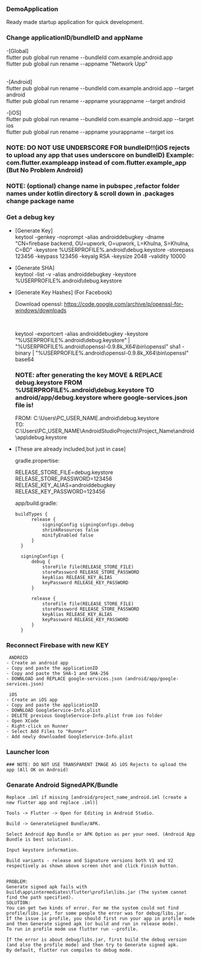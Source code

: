 ### DemoApplication

Ready made startup application for quick development.

### Change applicationID/bundleID and appName

-[Global] <br />
   flutter pub global run rename --bundleId com.example.android.app <br />
   flutter pub global run rename --appname "Network Upp" <br /> <br />
   
-[Android] <br />
   flutter pub global run rename --bundleId com.example.android.app --target android <br />
   flutter pub global run rename --appname yourappname --target android <br />

-[iOS] <br />
   flutter pub global run rename --bundleId com.example.android.app --target ios <br />
   flutter pub global run rename --appname yourappname --target ios <br />

   ### NOTE: DO NOT USE UNDERSCORE FOR bundleID!!(iOS rejects to upload any app that uses underscore on bundleID) Example: com.flutter.exampleapp instead of com.flutter.example_app (But No Problem Android)

   ### NOTE: (optional) change name in pubspec ,refactor folder names under kotlin directory & scroll down in .packages change package name

### Get a debug key

- [Generate Key] <br />
    keytool -genkey -noprompt -alias androiddebugkey -dname "CN=firebase backend, OU=upwork, O=upwork, L=Khulna, S=Khulna, C=BD" -keystore %USERPROFILE%\.android\debug.keystore -storepass 123456 -keypass 123456 -keyalg RSA -keysize 2048 -validity 10000

- [Generate SHA] <br />
    keytool -list -v -alias androiddebugkey -keystore %USERPROFILE%\.android\debug.keystore

- [Generate Key Hashes] (For Facebook) <br />

    Download openssl:
    https://code.google.com/archive/p/openssl-for-windows/downloads
    
    <br />

    keytool -exportcert -alias androiddebugkey -keystore "%USERPROFILE%\.android\debug.keystore" | "%USERPROFILE%\.android\openssl-0.9.8k_X64\bin\openssl" sha1 -binary | "%USERPROFILE%\.android\openssl-0.9.8k_X64\bin\openssl" base64

    ### NOTE: after generating the key MOVE & REPLACE debug.keystore FROM %USERPROFILE%\.android\debug.keystore TO android/app/debug.keystore where google-services.json file is!

    FROM: C:\Users\PC_USER_NAME\.android\debug.keystore <br />
    TO: C:\Users\PC_USER_NAME\AndroidStudioProjects\Project_Name\android\app\debug.keystore <br />

- [These are already included,but just in case] <br />

    gradle.propertise:

    RELEASE_STORE_FILE=debug.keystore <br />
    RELEASE_STORE_PASSWORD=123456 <br />
    RELEASE_KEY_ALIAS=androiddebugkey <br />
    RELEASE_KEY_PASSWORD=123456 <br />

    app/build.gradle:

      buildTypes {
            release {
                signingConfig signingConfigs.debug
                shrinkResources false
                minifyEnabled false
            }
        }

        signingConfigs {
            debug {
                storeFile file(RELEASE_STORE_FILE)
                storePassword RELEASE_STORE_PASSWORD
                keyAlias RELEASE_KEY_ALIAS
                keyPassword RELEASE_KEY_PASSWORD
            }

            release {
                storeFile file(RELEASE_STORE_FILE)
                storePassword RELEASE_STORE_PASSWORD
                keyAlias RELEASE_KEY_ALIAS
                keyPassword RELEASE_KEY_PASSWORD
            }
        }

### Reconnect Firebase with new KEY

     ANDROID
    - Create an android app
    - Copy and paste the applicationID
    - Copy and paste the SHA-1 and SHA-256
    - DOWNLOAD and REPLACE google-services.json (android/app/google-services.json)

     iOS
    - Create an iOS app
    - Copy and paste the applicationID
    - DOWNLOAD GoogleService-Info.plist
    - DELETE previous GoogleService-Info.plist from ios folder
    - Open XCode
    - Right-click on Runner
    - Select Add Files to "Runner"
    - Add newly downloaded GoogleService-Info.plist

### Launcher Icon

    ### NOTE: DO NOT USE TRANSPARENT IMAGE AS iOS Rejects to upload the app (All OK on Android)


### Genarate Android SignedAPK/Bundle

    Replace .iml if missing [android/project_name_android.iml (create a new flutter app and replace .iml)]

    Tools -> Flutter -> Open for Editing in Android Studio.

    Build -> GenerateSigned Bundle/APK.

    Select Android App Bundle or APK Option as per your need. (Android App Bundle is best solution).

    Input keystore information.

    Build variants - release and Signature versions both V1 and V2 respectively as shown above screen shot and click Finish button.


    PROBLEM:
    Generate signed apk fails with build\app\intermediates\flutter\profile\libs.jar (The system cannot find the path specified).
    SOLUTION:
    You can get two kinds of error. For me the system could not find profile/libs.jar, for some people the error was for debug/libs.jar.
    If the issue is profile, you should first run your app in profile mode and then Generate signed apk (or build and run in release mode).
    To run in profile mode use flutter run --profile.

    If the error is about debug/libs.jar, first build the debug version (and also the profile mode) and then try to Generate signed apk.
    By default, flutter run compiles to debug mode.

